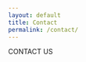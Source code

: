 ```yaml
---
layout: default
title: Contact
permalink: /contact/
---
```


CONTACT US


[jekyll-organization]: https://github.com/jekyll
